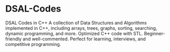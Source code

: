 # DSAL-Codes
DSAL Codes in C++ A collection of Data Structures and Algorithms implemented in C++, including arrays, trees, graphs, sorting, searching, dynamic programming, and more.  Optimized C++ code with STL. Beginner-friendly and well-commented. Perfect for learning, interviews, and competitive programming.
